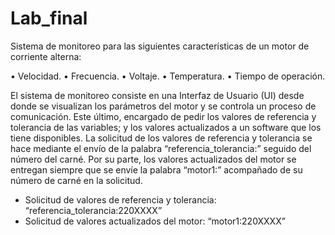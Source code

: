 # Lab_final

Sistema de monitoreo para las siguientes características de un motor de corriente
alterna:

• Velocidad.
• Frecuencia.
• Voltaje.
• Temperatura.
• Tiempo de operación.

El sistema de monitoreo consiste en una Interfaz de Usuario (UI) desde donde se visualizan los
parámetros del motor y se controla un proceso de comunicación. Este último, encargado de pedir
los valores de referencia y tolerancia de las variables; y los valores actualizados a un software que
los tiene disponibles. La solicitud de los valores de referencia y tolerancia se hace mediante el envío
de la palabra “referencia_tolerancia:” seguido del número del carné. Por su parte, los valores
actualizados del motor se entregan siempre que se envíe la palabra “motor1:” acompañado de su
número de carné en la solicitud.

- Solicitud de valores de referencia y tolerancia: “referencia_tolerancia:220XXXX”
- Solicitud de valores actualizados del motor: “motor1:220XXXX”
